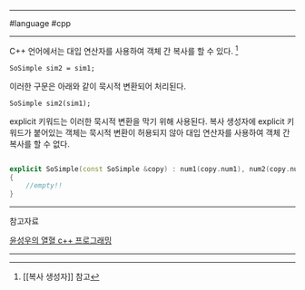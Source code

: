 
---

#language #cpp

---

C++ 언어에서는 대입 연산자를 사용하여 객체 간 복사를 할 수 있다. [^1]

`SoSimple sim2 = sim1;`

이러한 구문은 아래와 같이 묵시적 변환되어 처리된다.

`SoSimple sim2(sim1);`

explicit 키워드는 이러한 묵시적 변환을 막기 위해 사용된다. 복사 생성자에 explicit 키워드가 붙어있는 객체는 묵시적 변환이 허용되지 않아 대입 연산자를 사용하여 객체 간 복사를 할 수 없다.

```cpp

explicit SoSimple(const SoSimple &copy) : num1(copy.num1), num2(copy.num2)
{
	//empty!!
}

```

---

참고자료

[윤성우의 열혈 c++ 프로그래밍](https://product.kyobobook.co.kr/detail/S000001589147)

---

[^1]: [[복사 생성자]] 참고
